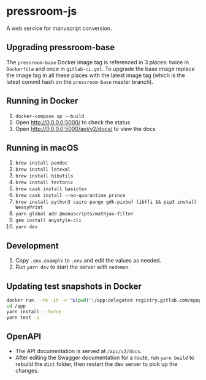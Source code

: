 # pressroom-js

A web service for manuscript conversion.

## Upgrading pressroom-base

The `pressroom-base` Docker image tag is referenced in 3 places: twice in `Dockerfile` and once in `gitlab-ci.yml`. To upgrade the base image replace the image tag in all these places with the latest image tag (which is the latest commit hash on the `pressroom-base` master branch).

## Running in Docker

1. `docker-compose up --build`
2. Open http://0.0.0.0:5000/ to check the status
2. Open http://0.0.0.0:5000/api/v2/docs/ to view the docs

## Running in macOS

1. `brew install pandoc`
1. `brew install latexml`
1. `brew install bibutils`
1. `brew install tectonic`
1. `brew cask install basictex`
1. `brew cask install --no-quarantine prince`
1. `brew install python3 cairo pango gdk-pixbuf libffi && pip3 install WeasyPrint`
1. `yarn global add @manuscripts/mathjax-filter`
1. `gem install anystyle-cli`
1. `yarn dev`

## Development

1. Copy `.env.example` to `.env` and edit the values as needed.
1. Run `yarn dev` to start the server with `nodemon`.

## Updating test snapshots in Docker

```sh
docker run --rm -it -v "$(pwd)":/app:delegated registry.gitlab.com/mpapp-public/pressroom-base/master:latest /bin/bash
cd /app
yarn install --force
yarn test -u
```

## OpenAPI

* The API documentation is served at `/api/v2/docs`. 
* After editing the Swagger documentation for a route, run `yarn build` to rebuild the `dist` folder, then restart the dev server to pick up the changes.
